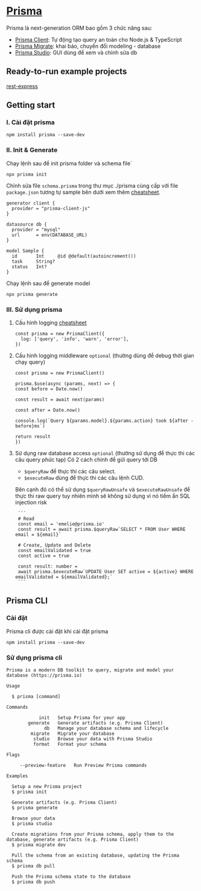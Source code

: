# [Prisma](https://www.prisma.io/docs/concepts/database-connectors/mysql)
Prisma là next-generation ORM bao gồm 3 chức năng sau:

  - [Prisma Client](https://www.prisma.io/docs/concepts/components/prisma-client): Tự động tạo query an toàn cho Node.js & TypeScript
  - [Prisma Migrate](https://www.prisma.io/docs/concepts/components/prisma-migrate): khai báo, chuyển đổi modeling - database
  - [Prisma Studio](https://github.com/prisma/studio): GUI dùng để xem và chỉnh sửa db

## Ready-to-run example projects
[rest-express](https://github.com/prisma/prisma-examples/tree/latest/typescript/rest-express)

## Getting start
### I. Cài đặt prisma
```
npm install prisma --save-dev
```

### II. Init & Generate
Chạy lệnh sau để init prisma folder và schema file`
```
npx prisma init
````
Chỉnh sửa file `schema.prisma` trong thư mục ./prisma cùng cấp với file `package.json` tương tự sample bên dưới xem thêm [cheatsheet](https://www.prisma.io/docs/concepts/components/prisma-schema).
```
generator client {
  provider = "prisma-client-js"
}

datasource db {
  provider = "mysql"
  url      = env(DATABASE_URL)
}

model Sample {
  id       Int     @id @default(autoincrement())
  task     String?
  status   Int?
}
```
Chạy lệnh sau để generate model
```
npx prisma generate
```
### III. Sử dụng prisma
1. Cấu hình logging [cheatsheet](https://www.prisma.io/docs/concepts/components/prisma-client/working-with-prismaclient/logging)

    ```
    const prisma = new PrismaClient({
      log: ['query', 'info', 'warn', 'error'],
    })
    ```
2. Cấu hình logging middleware `optional` (thường dùng để debug thời gian chạy query)
    ```
    const prisma = new PrismaClient()

    prisma.$use(async (params, next) => {
    const before = Date.now()

    const result = await next(params)

    const after = Date.now()

    console.log(`Query ${params.model}.${params.action} took ${after - before}ms`)

    return result
    })
    ```
3. Sử dụng raw database access `optional` (thường sử dụng để thực thi các câu query phức tạp)
Có 2 cách chính để gửi query tới DB

    - `$queryRaw` để thực thi các câu select.
    - `$executeRaw` dùng để thực thi các câu lệnh CUD.

    Bên cạnh đó có thể sử dụng `$queryRawUnsafe` và `$executeRawUnsafe` để thực thi raw query tuy nhiên mình sẽ không sử dụng vì nó tiềm ẩn SQL injection risk

        ```
        # Read
        const email = 'emelie@prisma.io'
        const result = await prisma.$queryRaw`SELECT * FROM User WHERE email = ${email}`

        # Create, Update and Delete
        const emailValidated = true
        const active = true

        const result: number =
        await prisma.$executeRaw`UPDATE User SET active = ${active} WHERE emailValidated = ${emailValidated};`
        ```

## Prisma CLI

### Cài đặt
Prisma cli được cài đặt khi cài đặt prisma
```
npm install prisma --save-dev
```

### Sử dụng prisma cli
```
Prisma is a modern DB toolkit to query, migrate and model your database (https://prisma.io)

Usage

  $ prisma [command]

Commands

            init   Setup Prisma for your app
        generate   Generate artifacts (e.g. Prisma Client)
              db   Manage your database schema and lifecycle
         migrate   Migrate your database
          studio   Browse your data with Prisma Studio
          format   Format your schema

Flags

     --preview-feature   Run Preview Prisma commands

Examples

  Setup a new Prisma project
  $ prisma init

  Generate artifacts (e.g. Prisma Client)
  $ prisma generate

  Browse your data
  $ prisma studio

  Create migrations from your Prisma schema, apply them to the database, generate artifacts (e.g. Prisma Client)
  $ prisma migrate dev

  Pull the schema from an existing database, updating the Prisma schema
  $ prisma db pull

  Push the Prisma schema state to the database
  $ prisma db push
```